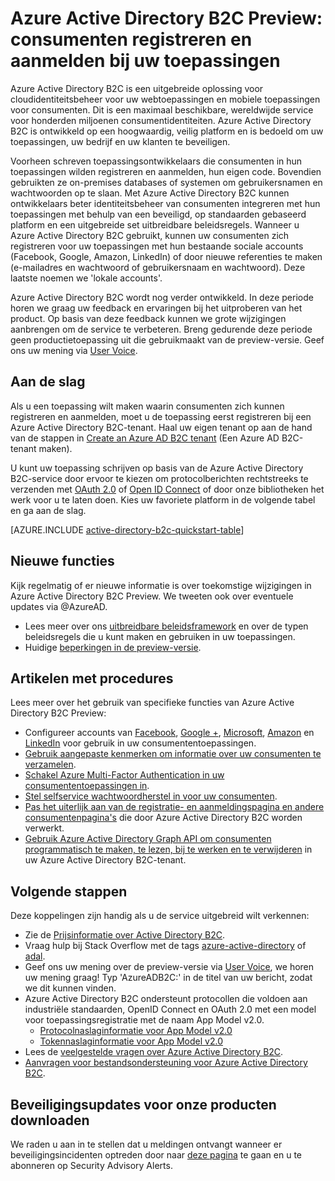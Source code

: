 <properties
    pageTitle="Azure Active Directory B2C Preview: overzicht | Microsoft Azure"
    description="Consumententoepassingen ontwikkelen met Azure Active Directory B2C"
    services="active-directory-b2c"
    documentationCenter=""
    authors="swkrish"
    manager="msmbaldwin"
    editor="bryanla"/>

<tags
    ms.service="active-directory-b2c"
    ms.workload="identity"
    ms.tgt_pltfrm="na"
    ms.devlang="na"
    ms.topic="hero-article"
    ms.date="06/06/2016"
    ms.author="swkrish"/>

# Azure Active Directory B2C Preview: consumenten registreren en aanmelden bij uw toepassingen

Azure Active Directory B2C is een uitgebreide oplossing voor cloudidentiteitsbeheer voor uw webtoepassingen en mobiele toepassingen voor consumenten. Dit is een maximaal beschikbare, wereldwijde service voor honderden miljoenen consumentidentiteiten. Azure Active Directory B2C is ontwikkeld op een hoogwaardig, veilig platform en is bedoeld om uw toepassingen, uw bedrijf en uw klanten te beveiligen.

Voorheen schreven toepassingsontwikkelaars die consumenten in hun toepassingen wilden registreren en aanmelden, hun eigen code. Bovendien gebruikten ze on-premises databases of systemen om gebruikersnamen en wachtwoorden op te slaan. Met Azure Active Directory B2C kunnen ontwikkelaars beter identiteitsbeheer van consumenten integreren met hun toepassingen met behulp van een beveiligd, op standaarden gebaseerd platform en een uitgebreide set uitbreidbare beleidsregels. Wanneer u Azure Active Directory B2C gebruikt, kunnen uw consumenten zich registreren voor uw toepassingen met hun bestaande sociale accounts (Facebook, Google, Amazon, LinkedIn) of door nieuwe referenties te maken (e-mailadres en wachtwoord of gebruikersnaam en wachtwoord). Deze laatste noemen we 'lokale accounts'.

Azure Active Directory B2C wordt nog verder ontwikkeld. In deze periode horen we graag uw feedback en ervaringen bij het uitproberen van het product. Op basis van deze feedback kunnen we grote wijzigingen aanbrengen om de service te verbeteren.  Breng gedurende deze periode geen productietoepassing uit die gebruikmaakt van de preview-versie. Geef ons uw mening via [User Voice](https://feedback.azure.com/forums/169401-azure-active-directory/).

## Aan de slag

Als u een toepassing wilt maken waarin consumenten zich kunnen registreren en aanmelden, moet u de toepassing eerst registreren bij een Azure Active Directory B2C-tenant. Haal uw eigen tenant op aan de hand van de stappen in [Create an Azure AD B2C tenant](active-directory-b2c-get-started.md) (Een Azure AD B2C-tenant maken).

U kunt uw toepassing schrijven op basis van de Azure Active Directory B2C-service door ervoor te kiezen om protocolberichten rechtstreeks te verzenden met [OAuth 2.0](active-directory-b2c-reference-protocols.md#oauth2-authorization-code-flow) of [Open ID Connect](active-directory-b2c-reference-protocols.md#openid-connect-sign-in-flow) of door onze bibliotheken het werk voor u te laten doen. Kies uw favoriete platform in de volgende tabel en ga aan de slag.

[AZURE.INCLUDE [active-directory-b2c-quickstart-table](../../includes/active-directory-b2c-quickstart-table.md)]

## Nieuwe functies

Kijk regelmatig of er nieuwe informatie is over toekomstige wijzigingen in Azure Active Directory B2C Preview. We tweeten ook over eventuele updates via @AzureAD.

- Lees meer over ons [uitbreidbare beleidsframework](active-directory-b2c-reference-policies.md) en over de typen beleidsregels die u kunt maken en gebruiken in uw toepassingen.
- Huidige [beperkingen in de preview-versie](active-directory-b2c-limitations.md).

## Artikelen met procedures

Lees meer over het gebruik van specifieke functies van Azure Active Directory B2C Preview:

- Configureer accounts van [Facebook](active-directory-b2c-setup-fb-app.md), [Google +](active-directory-b2c-setup-goog-app.md), [Microsoft](active-directory-b2c-setup-msa-app.md), [Amazon](active-directory-b2c-setup-amzn-app.md) en [LinkedIn](active-directory-b2c-setup-li-app.md) voor gebruik in uw consumententoepassingen.
- [Gebruik aangepaste kenmerken om informatie over uw consumenten te verzamelen](active-directory-b2c-reference-custom-attr.md).
- [Schakel Azure Multi-Factor Authentication in uw consumententoepassingen in](active-directory-b2c-reference-mfa.md).
- [Stel selfservice wachtwoordherstel in voor uw consumenten](active-directory-b2c-reference-sspr.md).
- [Pas het uiterlijk aan van de registratie- en aanmeldingspagina en andere consumentenpagina's](active-directory-b2c-reference-ui-customization.md) die door Azure Active Directory B2C worden verwerkt.
- [Gebruik Azure Active Directory Graph API om consumenten programmatisch te maken, te lezen, bij te werken en te verwijderen](active-directory-b2c-devquickstarts-graph-dotnet.md) in uw Azure Active Directory B2C-tenant.

## Volgende stappen

Deze koppelingen zijn handig als u de service uitgebreid wilt verkennen:

- Zie de [Prijsinformatie over Active Directory B2C](https://azure.microsoft.com/pricing/details/active-directory-b2c/).
- Vraag hulp bij Stack Overflow met de tags [azure-active-directory](http://stackoverflow.com/questions/tagged/azure-active-directory) of [adal](http://stackoverflow.com/questions/tagged/adal).
- Geef ons uw mening over de preview-versie via [User Voice](https://feedback.azure.com/forums/169401-azure-active-directory/), we horen uw mening graag! Typ 'AzureADB2C:' in de titel van uw bericht, zodat we dit kunnen vinden.
- Azure Active Directory B2C ondersteunt protocollen die voldoen aan industriële standaarden, OpenID Connect en OAuth 2.0 met een model voor toepassingsregistratie met de naam App Model v2.0.
  - [Protocolnaslaginformatie voor App Model v2.0](active-directory-b2c-reference-protocols.md)
  - [Tokennaslaginformatie voor App Model v2.0](active-directory-b2c-reference-tokens.md)
- Lees de [veelgestelde vragen over Azure Active Directory B2C](active-directory-b2c-faqs.md).
- [Aanvragen voor bestandsondersteuning voor Azure Active Directory B2C](active-directory-b2c-support.md).

## Beveiligingsupdates voor onze producten downloaden

We raden u aan in te stellen dat u meldingen ontvangt wanneer er beveiligingsincidenten optreden door naar [deze pagina](https://technet.microsoft.com/security/dd252948) te gaan en u te abonneren op Security Advisory Alerts.



<!--HONumber=Jun16_HO2-->


